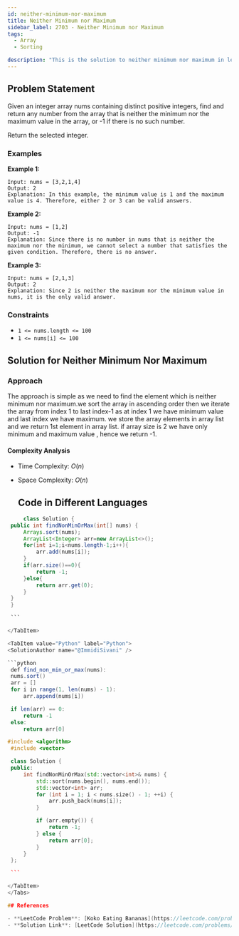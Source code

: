 ```yaml
---
id: neither-minimum-nor-maximum
title: Neither Minimum nor Maximum
sidebar_label: 2703 - Neither Minimum nor Maximum
tags:
  - Array
  - Sorting

description: "This is the solution to neither minimum nor maximum in leetcode"
---
```


## Problem Statement

Given an integer array nums containing distinct positive integers, find and return any number from the array that is neither the minimum nor the maximum value in the array, or -1 if there is no such number.

Return the selected integer.

### Examples

**Example 1:**

```
Input: nums = [3,2,1,4]
Output: 2
Explanation: In this example, the minimum value is 1 and the maximum value is 4. Therefore, either 2 or 3 can be valid answers.
```

**Example 2:**

```
Input: nums = [1,2]
Output: -1
Explanation: Since there is no number in nums that is neither the maximum nor the minimum, we cannot select a number that satisfies the given condition. Therefore, there is no answer.
```

**Example 3:**

```
Input: nums = [2,1,3]
Output: 2
Explanation: Since 2 is neither the maximum nor the minimum value in nums, it is the only valid answer.

```

### Constraints

- `1 <= nums.length <= 100`
- `1 <= nums[i] <= 100`

## Solution for Neither Minimum Nor Maximum

### Approach

The approach is simple as we need to find the element which is neither minimum nor maximum.we sort the array in ascending order then we iterate the array from index 1 to last index-1 as at index 1 we have minimum value and last index we have maximum. we store the array elements in array list and we return 1st element in array list.
if array size is 2 we have only minimum and maximum value , hence we return -1.

#### Complexity Analysis

- Time Complexity: $O(n)$
- Space Complexity: $O(n)$

  ## Code in Different Languages

<Tabs>
  <TabItem value="Java" label="Java">
  <SolutionAuthor name="@ImmidiSivani" />

````java
     class Solution {
 public int findNonMinOrMax(int[] nums) {
     Arrays.sort(nums);
     ArrayList<Integer> arr=new ArrayList<>();
     for(int i=1;i<nums.length-1;i++){
         arr.add(nums[i]);
     }
     if(arr.size()==0){
         return -1;
     }else{
         return arr.get(0);
     }
 }
 }

 ```

</TabItem>

<TabItem value="Python" label="Python">
<SolutionAuthor name="@ImmidiSivani" />

```python
 def find_non_min_or_max(nums):
 nums.sort()
 arr = []
 for i in range(1, len(nums) - 1):
     arr.append(nums[i])

 if len(arr) == 0:
     return -1
 else:
     return arr[0]

````

  </TabItem>

  <TabItem value="c++" label="c++">
  <SolutionAuthor name="@ImmidiSivani" />

````c++
#include <algorithm>
 #include <vector>

 class Solution {
 public:
     int findNonMinOrMax(std::vector<int>& nums) {
         std::sort(nums.begin(), nums.end());
         std::vector<int> arr;
         for (int i = 1; i < nums.size() - 1; ++i) {
             arr.push_back(nums[i]);
         }

         if (arr.empty()) {
             return -1;
         } else {
             return arr[0];
         }
     }
 };

 ```

</TabItem>
</Tabs>

## References

- **LeetCode Problem**: [Koko Eating Bananas](https://leetcode.com/problems/neither-minimum-nor-maximum/)
- **Solution Link**: [LeetCode Solution](https://leetcode.com/problems/neither-minimum-nor-maximum/post-solution/?submissionId=1293729812)
````
